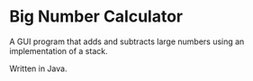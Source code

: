 # Big Number Calculator
A GUI program that adds and subtracts large numbers using an implementation of a stack.

Written in Java.

